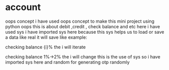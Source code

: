 # account
oops concept i have used oops concept to make this mini project using python oops this is about debit ,credit , check balance and etc here i have used sys i have imported sys here because this sys helps us to load or save a data like real it will save like example:

checking balance {i}%  the i will iterate 

checking balance 1%->2% the i will change this is the use of sys so i have imported sys here and random for generating otp randomly 
                  

